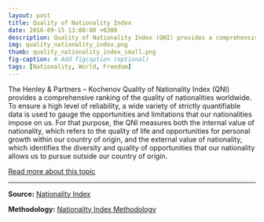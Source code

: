 ```yaml
---
layout: post
title: Quality of Nationality Index
date: 2018-09-15 13:00:00 +0300
description: Quality of Nationality Index (QNI) provides a comprehensive ranking of the quality of nationalities worldwide.
img: quality_nationality_index.png
thumb: quality_nationality_index_small.png
fig-caption: # Add figcaption (optional)
tags: [Nationality, World, Freedom]
---
```

The Henley & Partners – Kochenov Quality of Nationality Index (QNI) provides a comprehensive ranking of the quality of nationalities worldwide. To ensure a high level of reliability, a wide variety of strictly quantifiable data is used to gauge the opportunities and limitations that our nationalities impose on us. For that purpose, the QNI measures both the internal value of nationality, which refers to the quality of life and opportunities for personal growth within our country of origin, and the external value of nationality, which identifies the diversity and quality of opportunities that our nationality allows us to pursue outside our country of origin.

[Read more about this topic](https://www.amazon.com/Quality-Nationality-Index-Dimitry-Kochenov-ebook/dp/B01GFGV3FI)

---

**Source:** [Nationality Index](https://www.nationalityindex.com)

**Methodology:** [Nationality Index Methodology](https://www.nationalityindex.com/methodology)
